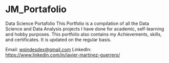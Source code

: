 # JM_Portafolio
Data Science Portafolio
This Portfolio is a compilation of all the Data Science and Data Analysis projects I have done for academic, self-learning and hobby purposes. This portfolio also contains my Achievements, skills, and certificates. It is updated on the regular basis.

Email: wqindesdex@gmail.com
LinkedIn: https://www.linkedin.com/in/javier-martinez-guerrero/
